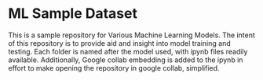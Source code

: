 # ML Sample Dataset

This is a sample repository for Various Machine Learning Models. The intent of this repository is to provide aid and insight into model training and testing. Each folder is named after the model used, with ipynb files readily available. Additionally, Google collab embedding is added to the ipynb in effort to make opening the repository in google collab, simplified.


